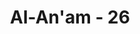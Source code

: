 ---
title: "Al-An'am - 26"
no: 26
arabic_no: ٢٦
ayah: وَهُمْ يَنْهَوْنَ عَنْهُ وَيَنْـَٔوْنَ عَنْهُ ۚوَاِنْ يُّهْلِكُوْنَ اِلَّآ اَنْفُسَهُمْ وَمَا يَشْعُرُوْنَ 
translation: "Dan mereka melarang (orang lain) mendengarkan (Al-Qur'an) dan mereka sendiri menjauhkan diri daripadanya, dan mereka hanyalah membinasakan diri mereka sendiri, sedang mereka tidak menyadari."
tafsir: "Ayat ini menjelaskan, bahwa mereka tidaklah berhenti mendustakan ayat-ayat Al-Qur'an dan memandangnya sebagai sihir, bahkan mereka mencegah orang lain mendengarkan serta menghasutnya, agar orang-orang itu tidak tertarik kepada Al-Qur'an yang indah bahasanya dan maknanya yang padat melebihi bahasa penyair-penyair mereka, sehingga pemimpin kaum musyrik itu merasa khawatir terhadap pengaruh gaya bahasa Al-Qur'an itu kepada pendengarnya. Mereka menyadari bahwa kesempatan untuk memperhatikan ayat Al-Qur'an itu berarti kesempatan untuk menanggapi mukjizatnya, karena itulah mereka menghalangi orang lain.\n\nDi samping mencegah orang lain, mereka sendiri menjauhkan diri dari Al-Qur'an, untuk menunjukkan bahwa mereka sangat menentangnya dan untuk menguatkan larangan mereka.\n\nMeskipun orang-orang musyrik telah berdaya upaya dengan pelbagai cara untuk memadamkan cahaya Islam, mereka tidak akan berhasil. Bahkan Allah menyatakan pada akhir ayat ini, bahwa tindakan mereka bukanlah menghancurkan Islam tetapi menghancurkan mereka sendiri tanpa mereka sadari. Peringatan akan kehancuran mereka ini beberapa tahun kemudian terbukti kebenarannya dalam pelbagai peperangan dan kemenangan di pihak Rasulullah."
---